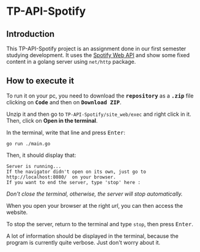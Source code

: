 # TP-API-Spotify


## Introduction

This TP-API-Spotify project is an assignment done in our first semester studying development. It uses the [Spotify Web API](https://developer.spotify.com/documentation/web-api) and show some fixed content in a golang server using ```net/http``` package.

## How to execute it

To run it on your pc, you need to download the **<kbd>repository</kbd>** as a **<kbd>.zip</kbd>** file clicking on **<kbd>Code</kbd>** and then on **<kbd>Download ZIP</kbd>**.

Unzip it and then go to ```TP-API-Spotify/site_web/exec``` and right click in it. Then, click on **Open in the terminal**.

In the terminal, write that line and press <kbd>Enter</kbd>:
```
go run ./main.go
```

Then, it should display that:
```
Server is running...
If the navigator didn't open on its own, just go to  http://localhost:8080/  on your browser.
If you want to end the server, type 'stop' here :
```
_Don't close the terminal, otherwise, the server will stop automatically._

When you open your browser at the right *url*, you can then access the website.

To stop the server, return to the terminal and type ```stop```, then press <kbd>Enter</kbd>.

A lot of information should be displayed in the terminal, because the program is currently quite verbose. Just don't worry about it.